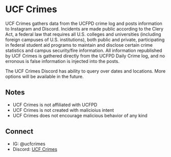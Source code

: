 # UCF Crimes

UCF Crimes gathers data from the UCFPD crime log and posts information to Instagram and Discord. Incidents are made public according to the Clery Act, a federal law that requires all U.S. colleges and universities (including foreign campuses of U.S. institutions), both public and private, participating in federal student aid programs to maintain and disclose certain crime statistics and campus security/fire information. All information republished by UCF Crimes is gathered directly from the UCFPD Daily Crime log, and no erronous is false information is injected into the posts.

The UCF Crimes Discord has ability to query over dates and locations. More options will be available in the future.

## Notes

- UCF Crimes is not affiliated with UCFPD
- UCF Crimes is not created with malicioius intent
- UCF Crimes does not encourage malicious behavior of any kind

## Connect

- IG: @ucfcrimes
- Discord: [UCF Crimes](https://discord.gg/NEEbsbu8Np)
